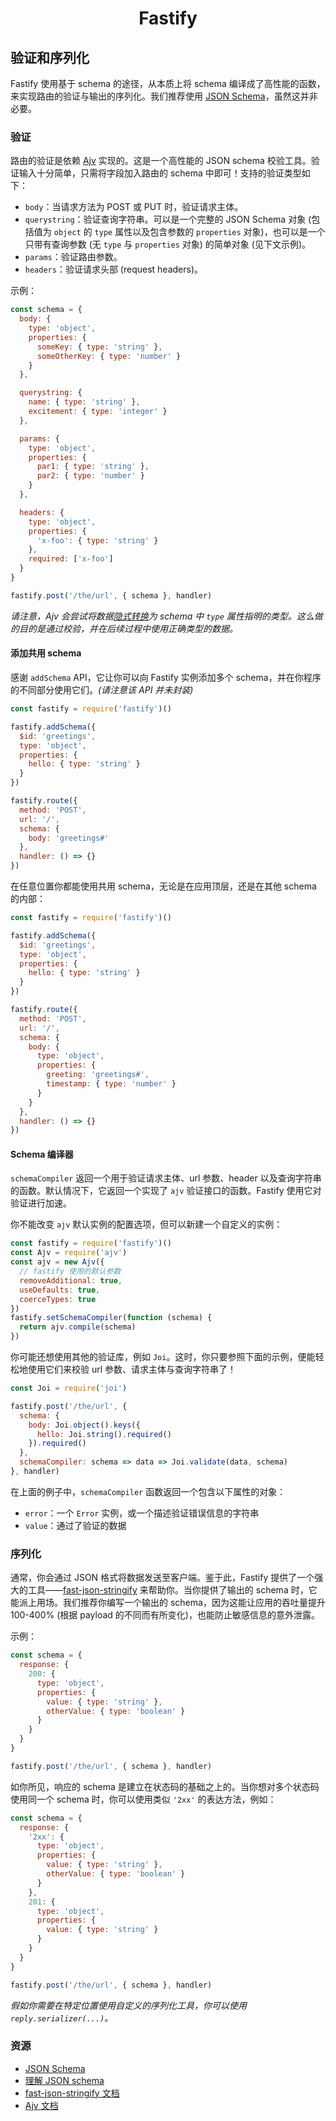 <h1 align="center">Fastify</h1>

## 验证和序列化
Fastify 使用基于 schema 的途径，从本质上将 schema 编译成了高性能的函数，来实现路由的验证与输出的序列化。我们推荐使用 [JSON Schema](http://json-schema.org/)，虽然这并非必要。

<a name="validation"></a>
### 验证
路由的验证是依赖 [Ajv](https://www.npmjs.com/package/ajv) 实现的。这是一个高性能的 JSON schema 校验工具。验证输入十分简单，只需将字段加入路由的 schema 中即可！支持的验证类型如下：
- `body`：当请求方法为 POST 或 PUT 时，验证请求主体。
- `querystring`：验证查询字符串。可以是一个完整的 JSON Schema 对象 (包括值为 `object` 的 `type` 属性以及包含参数的 `properties` 对象)，也可以是一个只带有查询参数 (无 `type` 与 `properties` 对象) 的简单对象 (见下文示例)。
- `params`：验证路由参数。
- `headers`：验证请求头部 (request headers)。

示例：
```js
const schema = {
  body: {
    type: 'object',
    properties: {
      someKey: { type: 'string' },
      someOtherKey: { type: 'number' }
    }
  },

  querystring: {
    name: { type: 'string' },
    excitement: { type: 'integer' }
  },

  params: {
    type: 'object',
    properties: {
      par1: { type: 'string' },
      par2: { type: 'number' }
    }
  },

  headers: {
    type: 'object',
    properties: {
      'x-foo': { type: 'string' }
    },
    required: ['x-foo']
  }
}

fastify.post('/the/url', { schema }, handler)
```
*请注意，Ajv 会尝试将数据[隐式转换](https://github.com/epoberezkin/ajv#coercing-data-types)为 schema 中 `type` 属性指明的类型。这么做的目的是通过校验，并在后续过程中使用正确类型的数据。*

<a name="shared-schema"></a>
#### 添加共用 schema
感谢 `addSchema` API，它让你可以向 Fastify 实例添加多个 schema，并在你程序的不同部分使用它们。*(请注意该 API 并未封装)*
```js
const fastify = require('fastify')()

fastify.addSchema({
  $id: 'greetings',
  type: 'object',
  properties: {
    hello: { type: 'string' }
  }
})

fastify.route({
  method: 'POST',
  url: '/',
  schema: {
    body: 'greetings#'
  },
  handler: () => {}
})
```
在任意位置你都能使用共用 schema，无论是在应用顶层，还是在其他 schema 的内部：
```js
const fastify = require('fastify')()

fastify.addSchema({
  $id: 'greetings',
  type: 'object',
  properties: {
    hello: { type: 'string' }
  }
})

fastify.route({
  method: 'POST',
  url: '/',
  schema: {
    body: {
      type: 'object',
      properties: {
        greeting: 'greetings#',
        timestamp: { type: 'number' }
      }
    }
  },
  handler: () => {}
})
```

<a name="schema-compiler"></a>
#### Schema 编译器

`schemaCompiler` 返回一个用于验证请求主体、url 参数、header 以及查询字符串的函数。默认情况下，它返回一个实现了 `ajv` 验证接口的函数。Fastify 使用它对验证进行加速。

你不能改变 `ajv` 默认实例的配置选项，但可以新建一个自定义的实例：

```js
const fastify = require('fastify')()
const Ajv = require('ajv')
const ajv = new Ajv({
  // fastify 使用的默认参数
  removeAdditional: true,
  useDefaults: true,
  coerceTypes: true
})
fastify.setSchemaCompiler(function (schema) {
  return ajv.compile(schema)
})
```

你可能还想使用其他的验证库，例如 `Joi`。这时，你只要参照下面的示例，便能轻松地使用它们来校验 url 参数、请求主体与查询字符串了！

```js
const Joi = require('joi')

fastify.post('/the/url', {
  schema: {
    body: Joi.object().keys({
      hello: Joi.string().required()
    }).required()
  },
  schemaCompiler: schema => data => Joi.validate(data, schema)
}, handler)
```

在上面的例子中，`schemaCompiler` 函数返回一个包含以下属性的对象：
* `error`：一个 `Error` 实例，或一个描述验证错误信息的字符串
* `value`：通过了验证的数据

<a name="serialization"></a>
### 序列化
通常，你会通过 JSON 格式将数据发送至客户端。鉴于此，Fastify 提供了一个强大的工具——[fast-json-stringify](https://www.npmjs.com/package/fast-json-stringify) 来帮助你。当你提供了输出的 schema 时，它能派上用场。我们推荐你编写一个输出的 schema，因为这能让应用的吞吐量提升 100-400% (根据 payload 的不同而有所变化)，也能防止敏感信息的意外泄露。

示例：
```js
const schema = {
  response: {
    200: {
      type: 'object',
      properties: {
        value: { type: 'string' },
        otherValue: { type: 'boolean' }
      }
    }
  }
}

fastify.post('/the/url', { schema }, handler)
```

如你所见，响应的 schema 是建立在状态码的基础之上的。当你想对多个状态码使用同一个 schema 时，你可以使用类似 `'2xx'` 的表达方法，例如：
```js
const schema = {
  response: {
    '2xx': {
      type: 'object',
      properties: {
        value: { type: 'string' },
        otherValue: { type: 'boolean' }
      }
    },
    201: {
      type: 'object',
      properties: {
        value: { type: 'string' }
      }
    }
  }
}

fastify.post('/the/url', { schema }, handler)
```

*假如你需要在特定位置使用自定义的序列化工具，你可以使用 `reply.serializer(...)`。*

<a name="resources"></a>
### 资源
- [JSON Schema](http://json-schema.org/)
- [理解 JSON schema](https://spacetelescope.github.io/understanding-json-schema/)
- [fast-json-stringify 文档](https://github.com/fastify/fast-json-stringify)
- [Ajv 文档](https://github.com/epoberezkin/ajv/blob/master/README.md)
